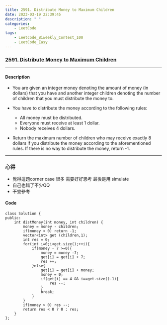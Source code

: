 ```yaml
---
title: 2591. Distribute Money to Maximum Children
date: 2023-03-19 22:39:45
description: " "
categories: 
    - LeetCode
tags:
    - Leetcode_Biweekly_Contest_100
    - LeetCode_Easy
---
```


### [2591. Distribute Money to Maximum Children](https://leetcode.com/problems/distribute-money-to-maximum-children/)
---
#### Description
* You are given an integer money denoting the amount of money (in dollars) that you have and another integer children denoting the number of children that you must distribute the money to.

* You have to distribute the money according to the following rules:
  * All money must be distributed.
  * Everyone must receive at least 1 dollar.
  * Nobody receives 4 dollars.

* Return the maximum number of children who may receive exactly 8 dollars if you distribute the money according to the aforementioned rules. If there is no way to distribute the money, return -1.

---
### 心得
* 覺得這題corner case 很多 需要好好思考  最後是用 simulate 
* 自己也錯了不少QQ
* ~~不宜參考~~

#### Code
```cpp=
class Solution {
public:
    int distMoney(int money, int children) {
        money = money - children;
        if(money < 0) return -1;
        vector<int> get (children,1);
        int res = 0;
        for(int i=0;i<get.size();++i){
            if(money - 7 >=0){
                money = money -7;
                get[i] = get[i] + 7;
                res ++;
            }else{
                get[i] = get[i] + money;
                money = 0;
                if(get[i] == 4 && i==get.size()-1){
                    res --;
                }
                break;
            }
        }
        if(money > 0) res --;
        return res < 0 ? 0 : res;
    }
};
```